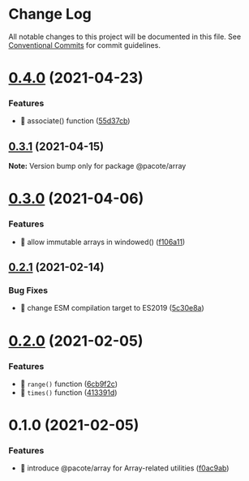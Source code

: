 # Change Log

All notable changes to this project will be documented in this file.
See [Conventional Commits](https://conventionalcommits.org) for commit guidelines.

# [0.4.0](https://github.com/PacoteJS/pacote/compare/@pacote/array@0.3.1...@pacote/array@0.4.0) (2021-04-23)


### Features

* 🎸 associate() function ([55d37cb](https://github.com/PacoteJS/pacote/commit/55d37cb8e1f7222f42fcab652dda8b2594003e84))





## [0.3.1](https://github.com/PacoteJS/pacote/compare/@pacote/array@0.3.0...@pacote/array@0.3.1) (2021-04-15)

**Note:** Version bump only for package @pacote/array





# [0.3.0](https://github.com/PacoteJS/pacote/compare/@pacote/array@0.2.1...@pacote/array@0.3.0) (2021-04-06)


### Features

* 🎸 allow immutable arrays in windowed() ([f106a11](https://github.com/PacoteJS/pacote/commit/f106a11a9a290b2b0473dd1842060a885c61a428))





## [0.2.1](https://github.com/PacoteJS/pacote/compare/@pacote/array@0.2.0...@pacote/array@0.2.1) (2021-02-14)


### Bug Fixes

* 🐛 change ESM compilation target to ES2019 ([5c30e8a](https://github.com/PacoteJS/pacote/commit/5c30e8a5da41e1c5c394cbb21f64d2a5256817ea))





# [0.2.0](https://github.com/PacoteJS/pacote/compare/@pacote/array@0.1.0...@pacote/array@0.2.0) (2021-02-05)

### Features

- 🎸 `range()` function ([6cb9f2c](https://github.com/PacoteJS/pacote/commit/6cb9f2c3c67b3d8282610f511f49a37ab7f1b9f2))
- 🎸 `times()` function ([413391d](https://github.com/PacoteJS/pacote/commit/413391d0e4baed72dd1ed908b31c31bc28035fe5))

# 0.1.0 (2021-02-05)

### Features

- 🎸 introduce @pacote/array for Array-related utilities ([f0ac9ab](https://github.com/PacoteJS/pacote/commit/f0ac9ab67f5ae02a5d9849cac26aa69a82f14029))
